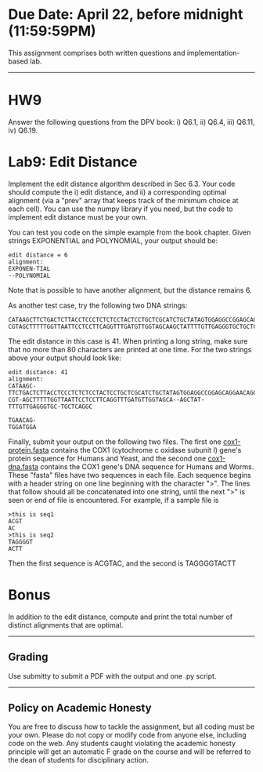 <!--
.. title: HW9
.. slug: algo_hw9
.. date: 2021-04-16 13:26:01 UTC-04:00
.. tags: 
.. category: 
.. link: 
.. description: 
.. has_math: True
.. type: text
-->

# **Due Date**: April 22, before midnight (11:59:59PM)

This assignment comprises both written questions and
implementation-based lab.

---

# HW9

Answer the following questions from the DPV book: i) Q6.1, ii) Q6.4, iii)
Q6.11, iv) Q6.19.


# Lab9: Edit Distance

Implement the edit distance algorithm described in Sec 6.3. Your code should
compute the i) edit distance, and ii) a corresponding optimal alignment (via a
"prev" array that keeps track of the minimum choice at each cell). 
You can use the numpy library if you need, but the code to implement edit
distance must be your own.

You can test you code on the simple example from the book chapter. Given
strings EXPONENTIAL and POLYNOMIAL, your output should be:

    edit distance = 6
    alignment:
    EXPONEN-TIAL
    --POLYNOMIAL

Note that is possible to have another alignment, but the distance remains 6.

As another test case, try the following two DNA strings:

    CATAAGCTTCTGACTCTTACCTCCCTCTCTCCTACTCCTGCTCGCATCTGCTATAGTGGAGGCCGGAGCAGGAACAGGTTGAACAG
    CGTAGCTTTTTGGTTAATTCCTCCTTCAGGTTTGATGTTGGTAGCAAGCTATTTTGTTGAGGGTGCTGCTCAGGCTGGATGGA

The edit distance in this case is 41. When printing a long string, make sure
that no more than 80 characters are printed at one time. For the two strings
above your output should look like:

    edit distance: 41
    alignment:
    CATAAGC-TTCTGACTCTTACCTCCCTCTCTCCTACTCCTGCTCGCATCTGCTATAGTGGAGGCCGGAGCAGGAACAGGT
    CGT-AGCTTTTTGGTTAATTCCTCCTTCAGGTTTGATGTTGGTAGCA--AGCTAT-TTTGTTGAGGGTGC-TGCTCAGGC

    TGAACAG-
    TGGATGGA


Finally, submit your output on the following two files. The first one 
[cox1-protein.fasta](http://www.cs.rpi.edu/~zaki/CS2300/data/cox1-protein.fasta)
contains the COX1 (cytochrome c oxidase subunit I) gene's protein sequence for Humans and Yeast, and the second
one
[cox1-dna.fasta](http://www.cs.rpi.edu/~zaki/CS2300/data/cox1-dna.fasta)
contains the COX1 gene's DNA sequence for Humans and Worms. These "fasta"
files have two sequences in each file. Each sequence begins with a header
string on one line beginning with the character ">". The lines that follow
should all be concatenated into one string, until the next ">" is seen or
end of file is encountered. For example, if a sample file is 
    
    >this is seq1
    ACGT
    AC
    >this is seq2
    TAGGGGT
    ACTT

Then the first sequence is ACGTAC, and the second is TAGGGGTACTT

# Bonus 

In addition to the edit distance, compute and print the total number of
distinct alignments that are optimal. 

---

## Grading

Use submitty to submit a PDF with the output and one .py script.  

---

## Policy on Academic Honesty

You are free to discuss how to tackle the assignment, but all coding
must be your own. Please do not copy or modify code from anyone else,
including code on the web. Any students caught violating the academic
honesty principle will get an automatic F grade on the course and will
be referred to the dean of students for disciplinary action.

